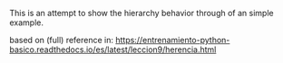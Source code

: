 

This is an attempt to show the hierarchy behavior through of an simple example.


based on (full) reference in: https://entrenamiento-python-basico.readthedocs.io/es/latest/leccion9/herencia.html
